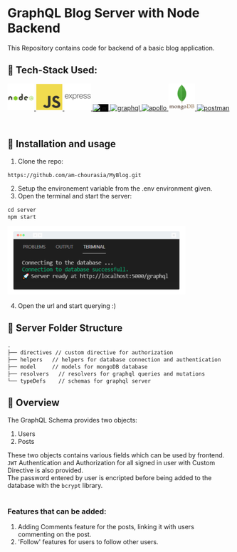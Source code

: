 # GraphQL Blog Server with Node Backend

This Repository contains code for backend of a basic blog application.

## 📜 Tech-Stack Used:

<p align="left"> 
  <a href="https://nodejs.org" target="_blank"> 
  <img src="https://raw.githubusercontent.com/devicons/devicon/master/icons/nodejs/nodejs-original-wordmark.svg" alt="nodejs" width="60" height="60"/> 
  </a> 
  <a href="https://developer.mozilla.org/en-US/docs/Web/JavaScript" target="_blank"> 
  <img src="https://raw.githubusercontent.com/devicons/devicon/master/icons/javascript/javascript-original.svg" alt="javascript" width="60" height="60"/> 
  </a> 
  <a href="https://expressjs.com" target="_blank"> 
  <img src="https://raw.githubusercontent.com/devicons/devicon/master/icons/express/express-original-wordmark.svg" alt="express" width="60" height="60"/> 
  </a> 
  <a href="https://jwt.io/" target="_blank"> 
  <img src="https://jwt.io/img/pic_logo.svg" alt="jwt" width="60" height="60" style="background-color:black;"/> 
  </a> 
  <a href="https://graphql.org" target="_blank"> 
  <img src="https://www.vectorlogo.zone/logos/graphql/graphql-icon.svg" alt="graphql" width="60" height="60"/> 
  </a> 
  <a href="https://www.apollographql.com/" target="_blank"> 
  <img src="https://camo.githubusercontent.com/492d19f5d3fb07917042aa9f7b962c6a98d0847afdbc3586211b36c84a7af957/687474703a2f2f7261776769742e636f6d2f6f6f6164652f617765736f6d652d61706f6c6c6f2d6772617068716c2f6d61737465722f6c6f676f2e737667" alt="apollo" width="60" height="60"/> 
  </a> 
  <a href="https://www.mongodb.com/" target="_blank"> 
  <img src="https://raw.githubusercontent.com/devicons/devicon/master/icons/mongodb/mongodb-original-wordmark.svg" alt="mongodb" width="60" height="60"/> 
  </a> 
  <a href="https://postman.com" target="_blank"> 
  <img src="https://www.vectorlogo.zone/logos/getpostman/getpostman-icon.svg" alt="postman" width="60" height="60"/> 
  </a>
</p>

</br>

## 💾 Installation and usage

1. Clone the repo:

```
https://github.com/am-chourasia/MyBlog.git
```

2. Setup the environement variable from the .env environment given.
3. Open the terminal and start the server:

```
cd server
npm start
```

  <img src="./assets/server_start.png" width="400">

4. Open the url and start querying :)

## 📂 Server Folder Structure

```
.
├── directives // custom directive for authorization
├── helpers   // helpers for database connection and authentication
├── model     // models for mongoDB database
├── resolvers   // resolvers for graphql queries and mutations
└── typeDefs    // schemas for graphql server
```

## 📑 Overview

The GraphQL Schema provides two objects:

1. Users
2. Posts

These two objects contains various fields which can be used by frontend. \
`JWT` Authentication and Authorization for all signed in user with Custom Directive is also provided. \
The password entered by user is encripted before being added to the database with the `bcrypt` library.
</br>
</br>

### Features that can be added:

1. Adding Comments feature for the posts, linking it with users commenting on the post.
2. 'Follow' features for users to follow other users.
